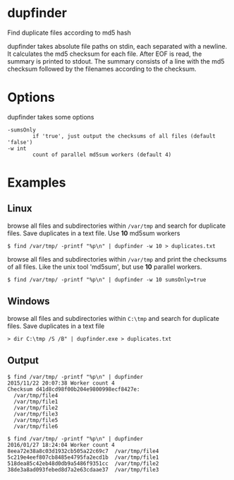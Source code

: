 # dupfinder
Find duplicate files according to md5 hash

dupfinder takes absolute file paths on stdin, each separated with a newline. It calculates the md5 checksum for each file.
After EOF is read, the summary is printed to stdout. The summary consists of a line with the md5 checksum followed by the
filenames according to the checksum.

# Options
dupfinder takes some options

```
-sumsOnly
        if 'true', just output the checksums of all files (default 'false')
-w int
    	count of parallel md5sum workers (default 4)
```

# Examples

## Linux
browse all files and subdirectories within `/var/tmp` and search for duplicate files. Save duplicates in a text file.
Use **10** md5sum workers

```
$ find /var/tmp/ -printf "%p\n" | dupfinder -w 10 > duplicates.txt
```

browse all files and subdirectories within `/var/tmp` and print the checksums of all files.
Like the unix tool 'md5sum', but use **10** parallel workers.

```
$ find /var/tmp/ -printf "%p\n" | dupfinder -w 10 sumsOnly=true
```


## Windows
browse all files and subdirectories within `C:\tmp` and search for duplicate files. Save duplicates in a text file

```
> dir C:\tmp /S /B" | dupfinder.exe > duplicates.txt
```

## Output
```
$ find /var/tmp/ -printf "%p\n" | dupfinder
2015/11/22 20:07:38 Worker count 4
Checksum d41d8cd98f00b204e9800998ecf8427e:
  /var/tmp/file4
  /var/tmp/file1
  /var/tmp/file2
  /var/tmp/file3
  /var/tmp/file5
  /var/tmp/file6
```

```
$ find /var/tmp/ -printf "%p\n" | dupfinder
2016/01/27 18:24:04 Worker count 4
8eea72e38a8c03d1932cb505a22c69c7  /var/tmp/file4
5c219e4eef807cb8485e4795fa2ecd1b  /var/tmp/file1
518dea85c42eb48d0db9a5486f9351cc  /var/tmp/file2
38de3a8ad093febed8d7a2e63cdaae37  /var/tmp/file3
```
